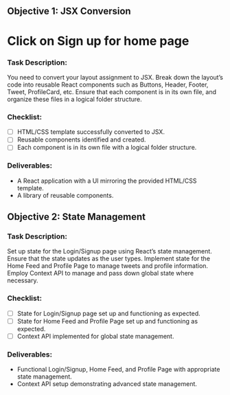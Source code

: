 ## Objective 1: JSX Conversion

# Click on Sign up for home page

### Task Description:

You need to convert your layout assignment to JSX.
Break down the layout’s code into reusable React components such as Buttons, Header, Footer, Tweet, ProfileCard, etc.
Ensure that each component is in its own file, and organize these files in a logical folder structure.

### Checklist:

- [ ] HTML/CSS template successfully converted to JSX.
- [ ] Reusable components identified and created.
- [ ] Each component is in its own file with a logical folder structure.

### Deliverables:

- A React application with a UI mirroring the provided HTML/CSS template.
- A library of reusable components.

## Objective 2: State Management

### Task Description:

Set up state for the Login/Signup page using React’s state management. Ensure that the state updates as the user types.
Implement state for the Home Feed and Profile Page to manage tweets and profile information.
Employ Context API to manage and pass down global state where necessary.

### Checklist:

- [ ] State for Login/Signup page set up and functioning as expected.
- [ ] State for Home Feed and Profile Page set up and functioning as expected.
- [ ] Context API implemented for global state management.

### Deliverables:

- Functional Login/Signup, Home Feed, and Profile Page with appropriate state management.
- Context API setup demonstrating advanced state management.
